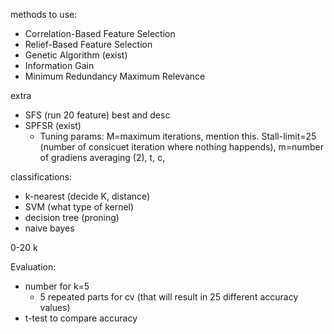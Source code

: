 methods to use:
- Correlation-Based Feature Selection 
- Relief-Based Feature Selection 
- Genetic Algorithm (exist)
- Information Gain
- Minimum Redundancy Maximum Relevance


extra 
- SFS (run 20 feature) best and desc
- SPFSR (exist)
	- Tuning params: M=maximum iterations, mention this. Stall-limit=25 (number of consicuet iteration where nothing happends), m=number of gradiens averaging (2), t, c,  

classifications:
- k-nearest (decide K, distance)
- SVM (what type of kernel)
- decision tree (proning)
- naive bayes 


0-20 k

Evaluation:
- number for k=5
	- 5 repeated parts for cv (that will result in 25 different accuracy values)
- t-test to compare accuracy
